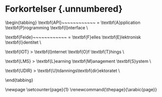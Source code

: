# Forkortelser {.unnumbered}

\begin{tabbing}
\textbf{API}~~~~~~~~~~~~ \= \textbf{A}pplication \textbf{P}rogramming \textbf{I}nterface \\

\textbf{Feide}~~~~~~~~~~~~ \= \textbf{F}elles \textbf{E}lektronisk \textbf{I}dentitet \\

\textbf{IOT} \> \textbf{I}nternet \textbf{O}f \textbf{T}hings \\

\textbf{LMS} \> \textbf{L}earning \textbf{M}anagement \textbf{S}ystem \\

\textbf{UDIR} \> \textbf{U}tdannings\textbf{dir}ektoratet \\

\end{tabbing}

\newpage
\setcounter{page}{1}
\renewcommand{\thepage}{\arabic{page}}
